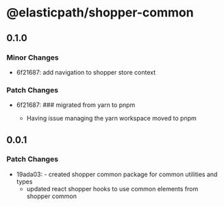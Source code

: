 # @elasticpath/shopper-common

## 0.1.0

### Minor Changes

- 6f21687: add navigation to shopper store context

### Patch Changes

- 6f21687: ### migrated from yarn to pnpm

  - Having issue managing the yarn workspace moved to pnpm

## 0.0.1

### Patch Changes

- 19ada03: - created shopper common package for common utilities and types
  - updated react shopper hooks to use common elements from shopper common
